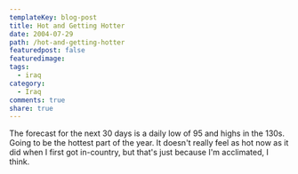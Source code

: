 ```yaml
---
templateKey: blog-post
title: Hot and Getting Hotter
date: 2004-07-29
path: /hot-and-getting-hotter
featuredpost: false
featuredimage:
tags:
  - iraq
category:
  - Iraq
comments: true
share: true
---
```


The forecast for the next 30 days is a daily low of 95 and highs in the 130s. Going to be the hottest part of the year. It doesn't really feel as hot now as it did when I first got in-country, but that's just because I'm acclimated, I think.
